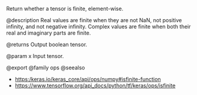 Return whether a tensor is finite, element-wise.

@description
Real values are finite when they are not NaN, not positive infinity, and
not negative infinity. Complex values are finite when both their real
and imaginary parts are finite.

@returns
    Output boolean tensor.

@param x
Input tensor.

@export
@family ops
@seealso
+ <https:/keras.io/keras_core/api/ops/numpy#isfinite-function>
+ <https://www.tensorflow.org/api_docs/python/tf/keras/ops/isfinite>
